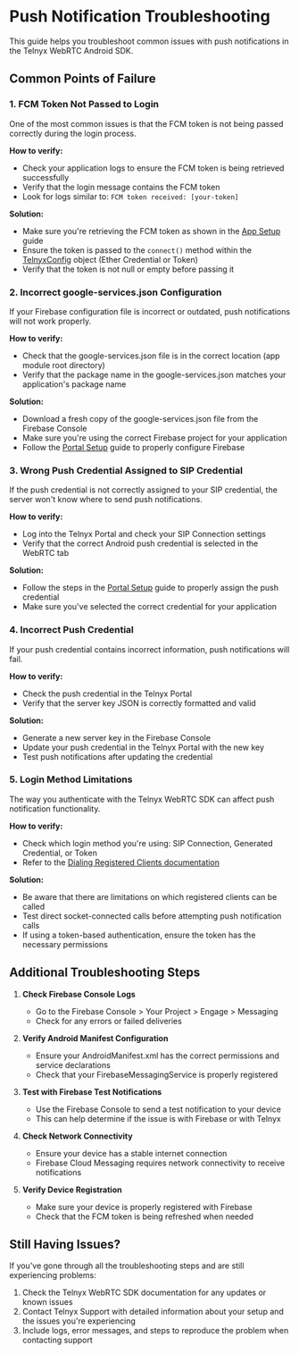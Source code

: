 # Push Notification Troubleshooting

This guide helps you troubleshoot common issues with push notifications in the Telnyx WebRTC Android SDK.

## Common Points of Failure

### 1. FCM Token Not Passed to Login

One of the most common issues is that the FCM token is not being passed correctly during the login process.

**How to verify:**
- Check your application logs to ensure the FCM token is being retrieved successfully
- Verify that the login message contains the FCM token
- Look for logs similar to: `FCM token received: [your-token]`

**Solution:**
- Make sure you're retrieving the FCM token as shown in the [App Setup](https://developers.telnyx.com/docs/voice/webrtc/android-sdk/push-notification/app-setup) guide
- Ensure the token is passed to the `connect()` method within the [TelnyxConfig](https://developers.telnyx.com/docs/voice/webrtc/android-sdk/config/txconfig) object (Ether Credential or Token)
- Verify that the token is not null or empty before passing it

### 2. Incorrect google-services.json Configuration

If your Firebase configuration file is incorrect or outdated, push notifications will not work properly.

**How to verify:**
- Check that the google-services.json file is in the correct location (app module root directory)
- Verify that the package name in the google-services.json matches your application's package name

**Solution:**
- Download a fresh copy of the google-services.json file from the Firebase Console
- Make sure you're using the correct Firebase project for your application
- Follow the [Portal Setup](https://developers.telnyx.com/docs/voice/webrtc/android-sdk/push-notification/portal-setup) guide to properly configure Firebase

### 3. Wrong Push Credential Assigned to SIP Credential

If the push credential is not correctly assigned to your SIP credential, the server won't know where to send push notifications.

**How to verify:**
- Log into the Telnyx Portal and check your SIP Connection settings
- Verify that the correct Android push credential is selected in the WebRTC tab

**Solution:**
- Follow the steps in the [Portal Setup](https://developers.telnyx.com/docs/voice/webrtc/android-sdk/push-notification/portal-setup) guide to properly assign the push credential
- Make sure you've selected the correct credential for your application

### 4. Incorrect Push Credential

If your push credential contains incorrect information, push notifications will fail.

**How to verify:**
- Check the push credential in the Telnyx Portal
- Verify that the server key JSON is correctly formatted and valid

**Solution:**
- Generate a new server key in the Firebase Console
- Update your push credential in the Telnyx Portal with the new key
- Test push notifications after updating the credential

### 5. Login Method Limitations

The way you authenticate with the Telnyx WebRTC SDK can affect push notification functionality.

**How to verify:**
- Check which login method you're using: SIP Connection, Generated Credential, or Token
- Refer to the [Dialing Registered Clients documentation](https://developers.telnyx.com/docs/voice/webrtc/sdk-commonalities#dialing-registered-clients)

**Solution:**
- Be aware that there are limitations on which registered clients can be called
- Test direct socket-connected calls before attempting push notification calls
- If using a token-based authentication, ensure the token has the necessary permissions

## Additional Troubleshooting Steps

1. **Check Firebase Console Logs**
   - Go to the Firebase Console > Your Project > Engage > Messaging
   - Check for any errors or failed deliveries

2. **Verify Android Manifest Configuration**
   - Ensure your AndroidManifest.xml has the correct permissions and service declarations
   - Check that your FirebaseMessagingService is properly registered

3. **Test with Firebase Test Notifications**
   - Use the Firebase Console to send a test notification to your device
   - This can help determine if the issue is with Firebase or with Telnyx

4. **Check Network Connectivity**
   - Ensure your device has a stable internet connection
   - Firebase Cloud Messaging requires network connectivity to receive notifications

5. **Verify Device Registration**
   - Make sure your device is properly registered with Firebase
   - Check that the FCM token is being refreshed when needed

## Still Having Issues?

If you've gone through all the troubleshooting steps and are still experiencing problems:

1. Check the Telnyx WebRTC SDK documentation for any updates or known issues
2. Contact Telnyx Support with detailed information about your setup and the issues you're experiencing
3. Include logs, error messages, and steps to reproduce the problem when contacting support